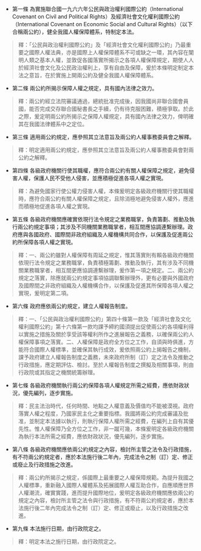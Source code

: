 * 第一條 為實施聯合國一九六六年公民與政治權利國際公約（International Covenant on Civil and Political Rights）及經濟社會文化權利國際公約（International Covenant on Economic Social and Cultural Rights）（以下合稱兩公約），健全我國人權保障體系，特制定本法。

> 釋：「公民與政治權利國際公約」及「經濟社會文化權利國際公約」乃最重要之國際人權法典，亦是國際上人權保障體系不可或缺之一環，其內容在闡明人類之基本人權，並敦促各國落實所揭示之各項人權保障規定，期使人人於經濟社會文化及公民政治權利上，享有自由及保障，爰於本條明定制定本法之意旨，在於實施上開兩公約及健全我國人權保障體系。

* 第二條 兩公約所揭示保障人權之規定，具有國內法律之效力。

> 釋：兩公約經立法院審議通過，總統批准完成後，因我國尚非聯合國會員國，能否完成交存聯合國秘書長之手續，仍有待克服困難，積極爭取。於此之際，爰定明兩公約所揭示之保障人權規定，具有國內法律之效力，俾明確其在我國法律體系中之定位。

* 第三條 適用兩公約規定，應參照其立法意旨及兩公約人權事務委員會之解釋。

> 釋：明定適用兩公約規定，應參照其立法意旨及兩公約人權事務委員會對兩公約之解釋。

* 第四條 各級政府機關行使其職權，應符合兩公約有關人權保障之規定，避免侵害人權，保護人民不受他人侵害，並應積極促進各項人權之實現。

> 釋：為避免國家行使公權力侵害人權，本條爰明定各級政府機關行使其職權時，應符合兩公約有關人權保障之規定，且除消極地避免侵害人權外，應進而積極地促進各項人權之實現。

* 第五條 各級政府機關應確實依現行法令規定之業務職掌，負責籌劃、推動及執行兩公約規定事項；其涉及不同機關業務職掌者，相互間應協調連繫辦理。政府應與各國政府、國際間非政府組織及人權機構共同合作，以保護及促進兩公約所保障各項人權之實現。

> 釋：一、兩公約雖對人權保障有周延之規定，惟其落實則有賴各級政府機關依現行法令規定之業務職掌，負責積極籌劃、推動及執行，其有涉及不同機關業務職掌者，相互間更應協調連繫辦理，爰作第一項之規定。二、兩公約規定之落實，除應就兩公約規定事項協調聯繫辦理外，更有必要與外國政府及國際間之非政府組織及人權機構合作，以保護及促進其所保障各項人權之實現，爰明定第二項。

* 第六條 政府應依兩公約規定，建立人權報告制度。

> 釋：一、「公民與政治權利國際公約」第四十條第一款及「經濟社會及文化權利國際公約」第十六條第一款均課予締約國須提出促使兩公約各項權利得以實施之措施及關於享受該等權利所作之進展報告之義務，以確保兩公約人權保障事項之落實。二、人權保障是政府全方位之工作，自須與時俱進，方能符合國際人權標準，並確保其執行成效，爰依照兩公約上揭報告之機制，課予政府建立人權報告制度之義務，未來政府所制（訂）定之法令及推動之行政措施，應定期評估、檢討。至於人權報告制度之撰擬及相關事項，則由行政院或其指定之機關統籌辦理。

* 第七條 各級政府機關執行兩公約保障各項人權規定所需之經費，應依財政狀況，優先編列，逐步實施。

> 釋：民主法治時代，任何時間、地點之人權意義及價值均不能被漠視。政府落實人權之程度，乃國家民主化之重要指標。我國將兩公約完成審議及批准，並制定本法據以執行，則執行保障人權所需之經費，在編列上自有其優先性。惟人權保障乃全方位之工作，非一蹴可幾，本條爰明定各級政府機關為執行本法所需之經費，應依財政狀況，優先編列，逐步實施。

* 第八條 各級政府機關應依兩公約規定之內容，檢討所主管之法令及行政措施，有不符兩公約規定者，應於本法施行後二年內，完成法令之制（訂）定、修正或廢止及行政措施之改進。

> 釋：兩公約所揭示之規定，係國際上最重要之人權保障規範。為提升我國之人權標準，重新融入國際人權體系及拓展國際人權互助合作，自應順應世界人權潮流，確實實踐，進而提升國際地位，爰明定各級政府機關應依兩公約規定之內容，檢討所主管之法令與行政措施，有不符兩公約規定者，應於本法施行後二年內完成法令之制（訂）定、修正或廢止，以及行政措施之改進。

* 第九條 本法施行日期，由行政院定之。

> 釋：明定本法之施行日期，由行政院定之。

